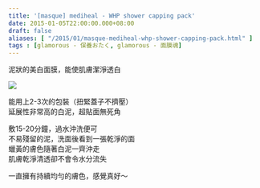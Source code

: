 ```yaml
---
title: '[masque] mediheal - WHP shower capping pack'
date: 2015-01-05T22:00:00.000+08:00
draft: false
aliases: [ "/2015/01/masque-mediheal-whp-shower-capping-pack.html" ]
tags : [glamorous - 保養おたく, glamorous - 面膜魂]
---
```


泥狀的美白面膜，能使肌膚潔淨透白  

[![](https://farm9.staticflickr.com/8615/16193825151_1e01eafa7e_z.jpg)](https://farm9.staticflickr.com/8615/16193825151_1e01eafa7e_z.jpg)

能用上2-3次的包裝（扭緊蓋子不擠壓）  
延展性非常高的白泥，超貼面無死角  
  
敷15-20分鐘，過水沖洗便可  
不易殘留的泥，洗面後看到一張乾淨的面  
蠟黃的膚色隨著白泥一齊沖走  
肌膚乾淨清透卻不會令水分流失  
  
一直擁有持續均勻的膚色，感覺真好～